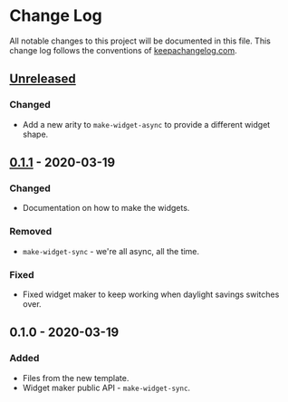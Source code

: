 # Change Log
All notable changes to this project will be documented in this file. This change log follows the conventions of [keepachangelog.com](http://keepachangelog.com/).

## [Unreleased]
### Changed
- Add a new arity to `make-widget-async` to provide a different widget shape.

## [0.1.1] - 2020-03-19
### Changed
- Documentation on how to make the widgets.

### Removed
- `make-widget-sync` - we're all async, all the time.

### Fixed
- Fixed widget maker to keep working when daylight savings switches over.

## 0.1.0 - 2020-03-19
### Added
- Files from the new template.
- Widget maker public API - `make-widget-sync`.

[Unreleased]: https://github.com/your-name/loja/compare/0.1.1...HEAD
[0.1.1]: https://github.com/your-name/loja/compare/0.1.0...0.1.1
